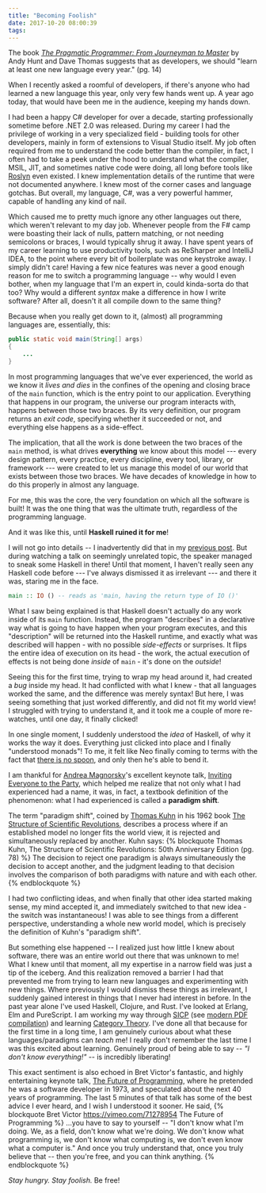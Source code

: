 ```yaml
---
title: "Becoming Foolish"
date: 2017-10-20 08:00:39
tags:
---
```

The book [*The Pragmatic Programmer: From Journeyman to Master*](https://pragprog.com/book/tpp/the-pragmatic-programmer) by Andy Hunt and Dave Thomas suggests that as developers, we should "learn at least one new language every year." (pg. 14)

When I recently asked a roomful of developers, if there's anyone who had learned a new language this year, only very few hands went up. A year ago today, that would have been me in the audience, keeping my hands down.

<!-- more -->

I had been a happy C# developer for over a decade, starting professionally sometime before .NET 2.0 was released. During my career I had the privilege of working in a very specialized field - building tools for other developers, mainly in form of extensions to Visual Studio itself. My job often required from me to understand the code better than the compiler, in fact, I often had to take a peek under the hood to understand what the compiler, MSIL, JIT, and sometimes native code were doing, all long before tools like [Roslyn](https://github.com/dotnet/roslyn) even existed. I knew implementation details of the runtime that were not documented anywhere. I knew most of the corner cases and language gotchas. But overall, my language, C#, was a very powerful hammer, capable of handling any kind of nail.

Which caused me to pretty much ignore any other languages out there, which weren't relevant to my day job. Whenever people from the F# camp were boasting their lack of nulls, pattern matching, or not needing semicolons or braces, I would typically shrug it away. I have spent years of my career learning to use productivity tools, such as ReSharper and IntelliJ IDEA, to the point where every bit of boilerplate was one keystroke away. I simply didn't care! Having a few nice features was never a good enough reason for me to switch a programming language -- why would I even bother, when my language that I'm an expert in, could kinda-sorta do that too? Why would a different *syntax* make a difference in how I write software? After all, doesn't it all compile down to the same thing?

Because when you really get down to it, (almost) all programming languages are, essentially, this:

```java
public static void main(String[] args)
{
    ...
}
```
In most programming languages that we've ever experienced, the world as we know it *lives and dies* in the confines of the opening and closing brace of the `main` function, which is the entry point to our application. Everything that happens in our program, the universe our program interacts with, happens between those two braces. By its very definition, our program returns an *exit code*, specifying whether it succeeded or not, and everything else happens as a side-effect.

The implication, that all the work is done between the two braces of the `main` method, is what drives **everything** we know about this model --- every design pattern, every practice, every discipline, every tool, library, or framework --- were created to let us manage this model of our world that exists between those two braces. We have decades of knowledge in how to do this properly in almost any language.

For me, this was the core, the very foundation on which all the software is built! It was the one thing that was the ultimate truth, regardless of the programming language.

And it was like this, until **Haskell ruined it for me**!

I will not go into details -- I inadvertently did that in my [previous post](/2017/05/from-net-to-scala-and-beyond-a-journey-to-functional-programming/). But during watching a talk on seemingly unrelated topic, the speaker managed to sneak some Haskell in there! Until that moment, I haven't really seen any Haskell code before --- I've always dismissed it as irrelevant --- and there it was,  staring me in the face.

```haskell
main :: IO () -- reads as 'main, having the return type of IO ()'
```

What I saw being explained is that Haskell doesn't actually do any work inside of its `main` function. Instead, the program "describes" in a declarative way what is going to have happen when your program executes, and this "description" will be returned into the Haskell runtime, and exactly what was described will happen - with no possible *side-effects* or surprises. It flips the entire idea of execution on its head - the work, the actual execution of effects is not being done *inside* of `main` - it's done on the *outside*!

Seeing this for the first time, trying to wrap my head around it, had created a *bug* inside my head. It had conflicted with what I knew - that all languages worked the same, and the difference was merely syntax! But here, I was seeing something that just worked differently, and did not fit my world view! I struggled with trying to understand it, and it took me a couple of more re-watches, until one day, it finally clicked!

In one single moment, I suddenly understood the *idea* of Haskell, of why it works the way it does. Everything just clicked into place and I finally "understood monads"! To me, it felt like Neo finally coming to terms with the fact that [there is no spoon](https://www.youtube.com/watch?v=uAXtO5dMqEI), and only then he's able to bend it. 

I am thankful for [Andrea Magnorsky](https://twitter.com/silverSpoon)'s excellent keynote talk, [Inviting Everyone to the Party](https://www.youtube.com/watch?v=WBu43Tj0zOY), which helped me realize that not only what I had experienced had a name, it was, in fact, a textbook definition of the phenomenon: what I had experienced is called a **paradigm shift**.

The term "paradigm shift", coined by [Thomas Kuhn](https://en.wikipedia.org/wiki/Thomas_Kuhn) in his 1962 book [The Structure of Scientific Revolutions](https://en.wikipedia.org/wiki/The_Structure_of_Scientific_Revolutions), describes a process where if an established model no longer fits the world view, it is rejected and simultaneously replaced by another. Kuhn says:
{% blockquote Thomas Kuhn, The Structure of Scientific Revolutions: 50th Anniversary Edition (pg. 78) %}
The decision to reject one paradigm is always simultaneously the decision to accept another, and the judgment leading to that decision involves the comparison of both paradigms with nature and with each other.
{% endblockquote %}

I had two conflicting ideas, and when finally that other idea started making sense, my mind accepted it, and immediately switched to that new idea - the switch was instantaneous! I was able to see things from a different perspective, understanding a whole new world model, which is precisely the definition of Kuhn's "paradigm shift".

But something else happened -- I realized just how little I knew about software, there was an entire world out there that was unknown to me! What I knew until that moment, all my expertise in a narrow field was just a tip of the iceberg. And this realization removed a barrier I had that prevented me from trying to learn new languages and experimenting with new things. Where previously I would dismiss these things as irrelevant, I suddenly gained interest in things that I never had interest in before. In the past year alone I've used Haskell, Clojure, and Rust. I've looked at Erlang, Elm and PureScript. I am working my way through [SICP](https://mitpress.mit.edu/sicp/full-text/book/book.html) (see [modern PDF compilation](https://github.com/sarabander/sicp-pdf)) and learning [Category Theory](https://github.com/hmemcpy/milewski-ctfp-pdf). I've done all that because for the first time in a long time, I am genuinely curious about what these languages/paradigms can *teach* me! I really don't remember the last time I was this excited about learning. Genuinely proud of being able to say -- *"I don't know everything!"* -- is incredibly liberating!

This exact sentiment is also echoed in Bret Victor's fantastic, and highly entertaining keynote talk, [The Future of Programming](https://vimeo.com/71278954), where he pretended he was a software developer in 1973, and speculated about the next 40 years of programming. The last 5 minutes of that talk has some of the best advice I ever heard, and I wish I understood it sooner. He said,
{% blockquote Bret Victor https://vimeo.com/71278954 The Future of Programming %}
...you have to say to yourself -- "I don't know what I'm doing. We, as a field, don't know what we're doing. We don't know what programming is, we don't know what computing is, we don't even know what a computer is." And once you truly understand that, once you truly believe that -- then you're free, and you can think anything.
{% endblockquote %}

*Stay hungry. Stay foolish.* Be free!
